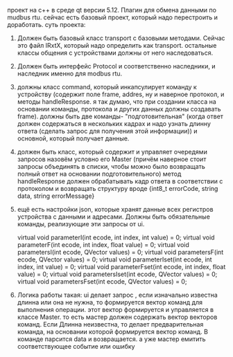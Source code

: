 проект на c++ в среде qt версии 5.12. 
Плагин для обмена данными по mudbus rtu. 
сейчас есть базовый проект, который надо перестроить и доработать.
суть проекта:
1. Должен быть базовый класс transport с базовыми методами. 
Сейчас это файл IRxtX, который надо определить как transport.
остальные классы общения с устройствами должны от него наследоваться. 
2. Должен быть интерфейс Protocol и соответственно наследники, и наследник именно для modbus rtu.
3. должны класс command, который инкапсулирует команду к устройству 
(содержит поле frame, addres, ну и наверное протокол, и методы handleResponse.
 я так думаю, что при создании класса на основании команды, протокола и 
других данных должны создавать frame).  должны быть две команды- 
"подготовительная" (когда ответ должен содержаться в нескольких кадрах и надо узнать длинну ответа (сделать запрос для получения этой информации))
и основной, который получает данные. 
4. должен быть класс, который содержит и управляет очередями запросов назовём условно его Master (причём наверное стоит запросы объединять в списки, чтобы можно
 было возвращать полный ответ на основании подготовительного)
метод handleResponse должен 
обрабатывать кадр ответа в соответствии с 
протоколом и возвращать структуру вроде {int8_t errorCode, string data, string errorMessage}
5. ещё есть настройки json, которые хранят данные всех регистров устройства с данными и адресами. Должны быть обязательные команды, реализующие эти запросы от ui.

    virtual void parameterI(int ecode, int index, int value)       = 0;
    virtual void parameterF(int ecode, int index, float value)     = 0;
    virtual void parametersI(int ecode, QVector<int>   values)     = 0;
    virtual void parametersF(int ecode, QVector<float> values)     = 0;
    virtual void parameterIset(int ecode, int index, int value)    = 0;
    virtual void parameterFset(int ecode, int index, float value)  = 0;
    virtual void parametersIset(int ecode, QVector<int>   values)  = 0;
    virtual void parametersFset(int ecode, QVector<float> values)  = 0;
6. Логика работы такая: ui делает запрос , если изначально известна длинна или она не нужна, то формируется вектор команд для выполнения операции. этот вектор формируется и управляется в классе Master. то есть мастер должен содержать вектор векторов команд. Если Длинна неизвестна, то делает предварительная команда, на основании которой формируется вектор команд. В команде парсится data и возвращается. а уже мастер емитить соответствующее событие или ошибку
